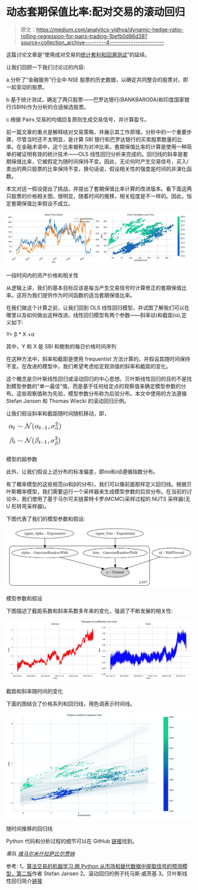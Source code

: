 # 动态套期保值比率:配对交易的滚动回归

> 原文：<https://medium.com/analytics-vidhya/dynamic-hedge-ratio-rolling-regression-for-pairs-trading-1befb0d86d38?source=collection_archive---------4----------------------->

这篇讨论文章是“使用成对交易的[统计套利和回溯测试](/analytics-vidhya/statistical-arbitrage-with-pairs-trading-and-backtesting-ec657b25a368?source=friends_link&sk=467d90ba6c83d1e8e6e15716a52626e0)”的延续。

让我们回顾一下我们讨论过的内容:

a.分析了“金融服务”行业中 NSE 股票的历史数据，以确定共同整合的股票对，即一起变动的股票。

b.基于统计测试，确定了两只股票——巴罗达银行(BANKBARODA)和印度国家银行(SBIN)作为分析的合适候选股票。

c.根据 Pairs 交易的均值回复原则生成交易信号，并计算盈亏。

前一篇文章的重点是解释结对交易策略，并展示其工作原理。分析中的一个重要步骤，尽管当时还不太明显，是计算 SBI 银行和巴罗达银行的买卖股票数量的比率。在金融术语中，这个比率被称为对冲比率。套期保值比率的计算是使用一种简单的被证明有效的统计技术——OLS 线性回归分析来完成的。回归线的斜率是套期保值比率，它被假定为随时间保持不变。因此，无论何时产生交易信号，买入/卖出的两只股票的比率保持不变。换句话说，假设相关性的强度是时间的非演化函数。

本文对这一假设提出了挑战，并提出了套期保值比率计算的改进版本。看下面这两只股票的价格相关图，很明显，随着时间的推移，相关程度是不一样的。因此，恒定套期保值比率假设不成立。

![](img/0577daa886d29c6908174b8f7272022c.png)

一段时间内的资产价格和相关性

从逻辑上讲，我们的基本目标应该是每当产生交易信号时计算修正的套期保值比率。这将为我们提供作为时间函数的适当套期保值比率。

在我们做这个计算之前，让我们回到 OLS 线性回归模型，并试图了解我们可以在哪里以及如何做出这种改进。线性回归模型有两个参数——斜率(β)和截距(α),定义如下:

Y= β * X +α

其中，Y 和 X 是 SBI 和鲍勃的每日价格时间序列

在这种方法中，斜率和截距是使用 frequentist 方法计算的，并假设其随时间保持不变。在改进的模型中，我们希望考虑给定观测值的斜率和截距的变化。

这个概念是贝叶斯线性回归或滚动回归的中心思想。贝叶斯线性回归的目的不是找到模型参数的“单一最佳”值，而是基于任何给定点的观察值来确定模型参数的分布。这些观察值称为先验，模型参数分布称为后验分布。本文中使用的方法遵循 Stefan Jansen 和 Thomas Wiecki 的滚动回归示例。

让我们假设斜率和截距随时间随机移动，即，

![](img/68a118ad2f2658e83311dfd07d340508.png)

模型的超参数

此外，让我们假设上述分布的标准偏差，即σα和σβ遵循指数分布。

有了概率模型的这些规范(α和β的分布)，我们可以像前面那样定义回归线。根据贝叶斯概率模型，我们需要运行一个采样器来生成模型参数的后验分布。在当前的讨论中，我们使用了基于马尔可夫链蒙特卡罗(MCMC)采样过程的 NUTS 采样器(无 U 形转弯采样器)。

下图代表了我们的模型参数和假设:

![](img/574ad6048219de20e9a6525a9bf23289.png)

模型参数和假设

下图描述了截距系数和斜率系数多年来的变化，强调了不断发展的相关性:

![](img/980c2a8ff858d4c7fdccbc271077833b.png)

截距和斜率随时间的变化

下面的图结合了价格系列和回归线，用色调表示时间线。

![](img/6490617148bd682d71fed0fd220015dc.png)

随时间推移的回归线

Python 代码和分析过程的细节可以在 GitHub [链接](https://github.com/sabirjana/blog/tree/master/Bayesian_rolling_reg)找到。

*乘队* [*维马尔米什拉*](https://www.linkedin.com/in/vimal-mishra-2b28a4a/)[*萨比尔贾纳*](https://www.linkedin.com/in/sabirjana/)

参考:
1。[算法交易的机器学习:用 Python 从市场和替代数据中提取信号的预测模型，第二版](https://www.amazon.in/Machine-Learning-Algorithmic-Trading-alternative/dp/1839217715)作者 Stefan Jansen
2。滚动回归的例子托马斯·威茨基
3。贝叶斯线性回归简介[链接](https://towardsdatascience.com/introduction-to-bayesian-linear-regression-e66e60791ea7)